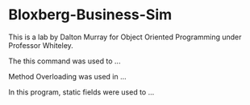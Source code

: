 # Bloxberg-Business-Sim

This is a lab by Dalton Murray for Object Oriented Programming under Professor Whiteley.

The this command was used to ...

Method Overloading was used in ...

In this program, static fields were used to ...
